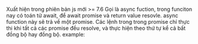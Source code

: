 Xuất hiện trong phiên bản js mới >= 7.6
Gọi là async fuction, trong funciton nay có toán tử await, để await promise và return value resovle.
async function này sẽ trả về một promise.
Các lệnh trong trong promise chỉ thực thi khi tất cả các promise đều resolve, và thực hiện theo thứ tự kể cả bất đồng bộ hay đồng bộ.
example:

